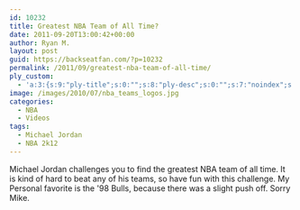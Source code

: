 ```yaml
---
id: 10232
title: Greatest NBA Team of All Time?
date: 2011-09-20T13:00:42+00:00
author: Ryan M.
layout: post
guid: https://backseatfan.com/?p=10232
permalink: /2011/09/greatest-nba-team-of-all-time/
ply_custom:
  - 'a:3:{s:9:"ply-title";s:0:"";s:8:"ply-desc";s:0:"";s:7:"noindex";s:0:"";}'
image: /images/2010/07/nba_teams_logos.jpg
categories:
  - NBA
  - Videos
tags:
  - Michael Jordan
  - NBA 2k12
---
```


<div class="entry">
  <p>
  </p>

  <p>
    Michael Jordan challenges you to find the greatest NBA team of all time. It is kind of hard to beat any of his teams, so have fun with this challenge. My Personal favorite is the '98 Bulls, because there was a slight push off. Sorry Mike.
  </p>
</div>
